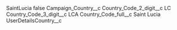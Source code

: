 <?xml version="1.0" encoding="UTF-8"?>
<CustomMetadata xmlns="http://soap.sforce.com/2006/04/metadata" xmlns:xsi="http://www.w3.org/2001/XMLSchema-instance" xmlns:xsd="http://www.w3.org/2001/XMLSchema">
    <label>SaintLucia</label>
    <protected>false</protected>
    <values>
        <field>Campaign_Country__c</field>
        <value xsi:nil="true"/>
    </values>
    <values>
        <field>Country_Code_2_digit__c</field>
        <value xsi:type="xsd:string">LC</value>
    </values>
    <values>
        <field>Country_Code_3_digit__c</field>
        <value xsi:type="xsd:string">LCA</value>
    </values>
    <values>
        <field>Country_Code_full__c</field>
        <value xsi:type="xsd:string">Saint Lucia</value>
    </values>
    <values>
        <field>UserDetailsCountry__c</field>
        <value xsi:nil="true"/>
    </values>
</CustomMetadata>
